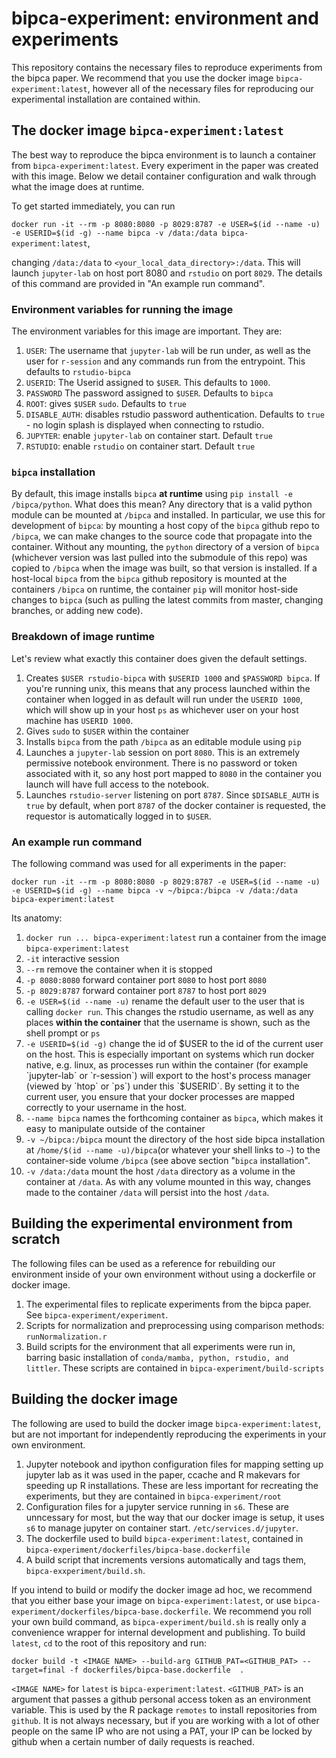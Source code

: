 # bipca-experiment: environment and experiments

This repository contains the necessary files to reproduce experiments from the bipca paper. We recommend that you use the docker image `bipca-experiment:latest`, however all of the necessary files for reproducing our experimental installation are contained within. 
## The docker image `bipca-experiment:latest`
The best way to reproduce the bipca environment is to launch a container from `bipca-experiment:latest`. Every experiment in the paper was created with this image. Below we detail container configuration and walk through what the image does at runtime. 

To get started immediately, you can run

`docker run -it --rm -p 8080:8080 -p 8029:8787 -e USER=$(id --name -u) -e USERID=$(id -g) --name bipca -v /data:/data bipca-experiment:latest`, 

changing `/data:/data` to `<your_local_data_directory>:/data`. This will launch `jupyter-lab` on host port 8080 and `rstudio` on port `8029`. 
The details of this command are provided in "An example run command".


### Environment variables for running the image
The environment variables for this image are important.  They are:

1) `USER`: The username that `jupyter-lab` will be run under, as well as the user for `r-session` and any commands run from the entrypoint. This defaults to `rstudio-bipca`
2) `USERID`: The Userid assigned to `$USER`. This defaults to `1000`.
3) `PASSWORD` The password assigned to `$USER`. Defaults to `bipca`
4) `ROOT`: gives `$USER` `sudo`. Defaults to `true`
5) `DISABLE_AUTH`: disables rstudio password authentication. Defaults to `true` - no login splash is displayed when connecting to rstudio.
6) `JUPYTER`: enable `jupyter-lab` on container start. Default `true`
7) `RSTUDIO`: enable `rstudio` on container start. Default `true`

### `bipca` installation
By default, this image installs `bipca` **at runtime** using `pip install -e /bipca/python`. What does this mean? Any directory that is a valid python module can be mounted at `/bipca` and installed. In particular, we use this for development of `bipca`: by mounting a host copy of the `bipca` github repo to `/bipca`, we can make changes to the source code that propagate into the container. Without any mounting, the `python` directory of a version of `bipca` (whichever version was last pulled into the submodule of this repo) was copied to `/bipca` when the image was built, so that version is installed. If a host-local `bipca` from the `bipca` github repository is mounted at the containers `/bipca` on runtime, the container `pip` will monitor host-side changes to `bipca` (such as pulling the latest commits from master, changing branches, or adding new code). 

### Breakdown of image runtime
Let's review what exactly this container does given the default settings.
1) Creates `$USER rstudio-bipca` with `$USERID 1000` and `$PASSWORD bipca`. If you're running unix, this means that any process launched within the container when logged in as default will run under the `USERID 1000`, which will show up in your host `ps` as whichever user on your host machine has `USERID 1000`.
2) Gives `sudo` to `$USER` within the container
3) Installs `bipca` from the path `/bipca` as an editable module using `pip`
4) Launches a `jupyter-lab` session on port `8080`. This is an extremely permissive notebook environment. There is no password or token associated with it, so any host port mapped to `8080` in the container you launch will have full access to the notebook.
5) Launches `rstudio-server` listening on port `8787`. Since `$DISABLE_AUTH` is `true` by default, when port `8787` of the docker container is requested, the requestor is automatically logged in to `$USER`.

### An example run command
The following command was used for all experiments in the paper:

`docker run -it --rm -p 8080:8080 -p 8029:8787 -e USER=$(id --name -u) -e USERID=$(id -g) --name bipca -v ~/bipca:/bipca -v /data:/data bipca-experiment:latest`

Its anatomy:
1) `docker run ... bipca-experiment:latest` run a container from the image `bipca-experiment:latest`
2) `-it` interactive session
3) `--rm` remove the container when it is stopped
4) `-p 8080:8080` forward container port `8080` to host port `8080`
5) `-p 8029:8787` forward container port `8787` to host port `8029`
6) `-e USER=$(id --name -u)` rename the default user to the user that is calling `docker run`. This changes the rstudio username, as well as any places **within the container** that the username is shown, such as the shell prompt or `ps`
7) `-e USERID=$(id -g)` change the id of $USER to the id of the current user on the host. This is especially important on systems which run docker native, e.g. linux, as processes run within the container (for example `jupyter-lab` or `r-session`) will export to the host's process manager (viewed by `htop` or `ps`) under this `$USERID`. By setting it to the current user, you ensure that your docker processes are mapped correctly to your username in the host.
8) `--name bipca` names the forthcoming container as `bipca`, which makes it easy to manipulate outside of the container
9) `-v ~/bipca:/bipca` mount the directory of the host side bipca installation at `/home/$(id --name -u)/bipca`(or whatever your shell links to `~`) to the container-side volume `/bipca` (see above section "`bipca` installation".
11) `-v /data:/data` mount the host `/data` directory as a volume in the container at `/data`. As with any volume mounted in this way, changes made to the container `/data` will persist into the host `/data`. 


## Building the experimental environment from scratch
The following files can be used as a reference for rebuilding our environment inside of your own environment without using a dockerfile or docker image.

1) The experimental files to replicate experiments from the bipca paper. See `bipca-experiment/experiment`.
2) Scripts for normalization and preprocessing using comparison methods: `runNormalization.r`
2) Build scripts for the environment that all experiments were run in, barring basic installation of `conda/mamba, python, rstudio, and littler`. These scripts are contained in `bipca-experiment/build-scripts`

## Building the docker image
The following are used to build the docker image `bipca-experiment:latest`, but are not important for independently reproducing the experiments in your own environment. 

1) Jupyter notebook and ipython configuration files for mapping setting up jupyter lab as it was used in the paper, ccache and R makevars for speeding up R installations. These are less important for recreating the experiments, but they are contained in `bipca-experiment/root`
2) Configuration files for a jupyter service running in `s6`. These are unncessary for most, but the way that our docker image is setup, it uses `s6` to manage jupyter on container start. `/etc/services.d/jupyter`.
3) The dockerfile used to build `bipca-experiment:latest`, contained in `bipca-experiment/dockerfiles/bipca-base.dockerfile`
4) A build script that increments versions automatically and tags them, `bipca-exxperiment/build.sh`.

If you intend to build or modify the docker image ad hoc, we recommend that you either base your image on `bipca-experiment:latest`, or use `bipca-experiment/dockerfiles/bipca-base.dockerfile`. We recommend you roll your own build command, as `bipca-experiment/build.sh` is really only a convenience wrapper for internal development and publishing. To build `latest`, `cd` to the root of this repository and run:

`docker build -t <IMAGE NAME> --build-arg GITHUB_PAT=<GITHUB_PAT> --target=final -f dockerfiles/bipca-base.dockerfile  . `

`<IMAGE NAME>` for `latest` is `bipca-experiment:latest`. `<GITHUB_PAT>` is an argument that passes a github personal access token as an environment variable. This is used by the R package `remotes` to install repositories from `github`. It is not always necessary, but if you are working with a lot of other people on the same IP who are not using a PAT, your IP can be locked by github when a certain number of daily requests is reached.
